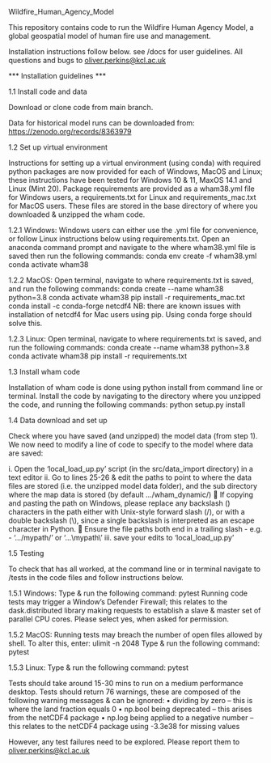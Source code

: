 Wildfire_Human_Agency_Model

This repository contains code to run the Wildfire Human Agency Model, a global geospatial model of human fire use and management. 

Installation instructions follow below. see /docs for user guidelines. All questions and bugs to oliver.perkins@kcl.ac.uk

*** Installation guidelines ***

1.1 Install code and data	

Download or clone code from main branch.

Data for historical model runs can be downloaded from: 
https://zenodo.org/records/8363979


1.2	Set up virtual environment

Instructions for setting up a virtual environment (using conda) with required python packages are now provided for each of Windows, MacOS and Linux; these instructions have been tested for Windows 10 & 11, MaxOS 14.1 and Linux (Mint 20).
Package requirements are provided as a wham38.yml file for Windows users, a requirements.txt for Linux and requirements_mac.txt for MacOS users. These files are stored in the base directory of where you downloaded & unzipped the wham code.

1.2.1	Windows:
Windows users can either use the .yml file for convenience, or follow Linux instructions below using requirements.txt. 
Open an anaconda command prompt and navigate to the where wham38.yml file is saved then run the following commands:
conda env create -f wham38.yml
conda activate wham38

1.2.2 MacOS:
Open terminal, navigate to where requirements.txt is saved, and run the following commands: 
conda create --name wham38 python=3.8
conda activate wham38
pip install -r requirements_mac.txt
conda install -c conda-forge netcdf4
NB: there are known issues with installation of netcdf4 for Mac users using pip. Using conda forge should solve this.

1.2.3 Linux:
Open terminal, navigate to where requirements.txt is saved, and run the following commands: 
conda create --name wham38 python=3.8
conda activate wham38
pip install -r requirements.txt


1.3 Install wham code

Installation of wham code is done using python install from command line or terminal. Install the code by navigating to the directory where you unzipped the code, and running the following commands: 
python setup.py install


1.4 Data download and set up

Check where you have saved (and unzipped) the model data (from step 1). We now need to modify a line of code to specify to the model where data are saved: 

i.	Open the ‘local_load_up.py’ script (in the src/data_import directory) in a text editor
ii.	Go to lines 25-26 & edit the paths to point to where the data files are stored (i.e. the unzipped model data folder), and the sub directory where the map data is stored (by default …/wham_dynamic/)
	If copying and pasting the path on Windows, please replace any backslash (\) characters in the path either with Unix-style forward slash (/), or with a double backslash (\\), since a single backslash is interpreted as an escape character in Python.
	Ensure the file paths both end in a trailing slash - e.g. -  ‘…/mypath/’ or ‘…\\mypath\\’
iii.	save your edits to ‘local_load_up.py’ 

1.5 Testing

To check that has all worked, at the command line or in terminal navigate to /tests in the code files and follow instructions below. 

1.5.1	Windows:
Type & run the following command:
pytest
Running code tests may trigger a Window’s Defender Firewall; this relates to the dask.distributed library making requests to establish a slave & master set of parallel CPU cores. Please select yes, when asked for permission. 

1.5.2	MacOS:
Running tests may breach the number of open files allowed by shell. To alter this, enter: 
ulimit -n 2048
Type & run the following command:
pytest

1.5.3	Linux:
Type & run the following command:
pytest

Tests should take around 15-30 mins to run on a medium performance desktop. Tests should return 76 warnings, these are composed of the following warning messages & can be ignored:
•	dividing by zero – this is where the land fraction equals 0
•	np.bool being deprecated – this arises from the netCDF4 package 
•	np.log being applied to a negative number – this relates to the netCDF4 package using -3.3e38 for missing values

However, any test failures need to be explored. Please report them to oliver.perkins@kcl.ac.uk

